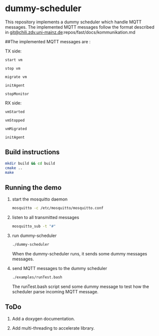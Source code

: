 # dummy-scheduler
This repository implements a dummy scheduler which handle MQTT messages.
The implemented MQTT messages follow the format described in git@chili.zdv.uni-mainz.de:repos/fast/docs/kommunikation.md 

##The implemented MQTT messages are :

TX side:

    start vm

    stop vm

    migrate vm 

    initAgent

    stopMonitor


RX side:

    vmStarted

    vmStopped

    vmMigrated

    initAgent



## Build instructions

```bash
mkdir build && cd build
cmake ..
make
```

## Running the demo

1. start the mosquitto daemon 

    ```bash  
    mosquitto -c /etc/mosquitto/mosquitto.conf
    ```
2. listen to all transmitted messages

    ```bash
    mosquitto_sub -t "#"
    ```
3. run dummy-scheduler

    ```bash
    ./dummy-scheduler
    ```

    When the dummy-scheduler runs, it sends some dummy messages messages.
4. send MQTT messages to the dummy scheduler

    ```bash
    ./examples/runTest.bash
    ```

    The runTest.bash script send some dummy message to test how the scheduler parse incoming MQTT message.

## ToDo

1. Add a doxygen documentation.

2. Add multi-threading to accelerate library.